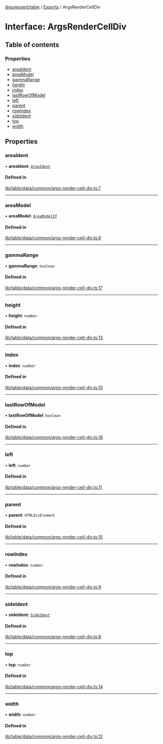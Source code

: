[@guiexpert/table](../README.md) / [Exports](../modules.md) / ArgsRenderCellDiv

# Interface: ArgsRenderCellDiv

## Table of contents

### Properties

- [areaIdent](ArgsRenderCellDiv.md#areaident)
- [areaModel](ArgsRenderCellDiv.md#areamodel)
- [gammaRange](ArgsRenderCellDiv.md#gammarange)
- [height](ArgsRenderCellDiv.md#height)
- [index](ArgsRenderCellDiv.md#index)
- [lastRowOfModel](ArgsRenderCellDiv.md#lastrowofmodel)
- [left](ArgsRenderCellDiv.md#left)
- [parent](ArgsRenderCellDiv.md#parent)
- [rowIndex](ArgsRenderCellDiv.md#rowindex)
- [sideIdent](ArgsRenderCellDiv.md#sideident)
- [top](ArgsRenderCellDiv.md#top)
- [width](ArgsRenderCellDiv.md#width)

## Properties

### areaIdent

• **areaIdent**: [`AreaIdent`](../modules.md#areaident)

#### Defined in

[lib/table/data/common/args-render-cell-div.ts:7](https://github.com/guiexperttable/ge-table/blob/a7cb25d/libs/table/src/lib/table/data/common/args-render-cell-div.ts#L7)

___

### areaModel

• **areaModel**: [`AreaModelIf`](AreaModelIf.md)

#### Defined in

[lib/table/data/common/args-render-cell-div.ts:6](https://github.com/guiexperttable/ge-table/blob/a7cb25d/libs/table/src/lib/table/data/common/args-render-cell-div.ts#L6)

___

### gammaRange

• **gammaRange**: `boolean`

#### Defined in

[lib/table/data/common/args-render-cell-div.ts:17](https://github.com/guiexperttable/ge-table/blob/a7cb25d/libs/table/src/lib/table/data/common/args-render-cell-div.ts#L17)

___

### height

• **height**: `number`

#### Defined in

[lib/table/data/common/args-render-cell-div.ts:13](https://github.com/guiexperttable/ge-table/blob/a7cb25d/libs/table/src/lib/table/data/common/args-render-cell-div.ts#L13)

___

### index

• **index**: `number`

#### Defined in

[lib/table/data/common/args-render-cell-div.ts:10](https://github.com/guiexperttable/ge-table/blob/a7cb25d/libs/table/src/lib/table/data/common/args-render-cell-div.ts#L10)

___

### lastRowOfModel

• **lastRowOfModel**: `boolean`

#### Defined in

[lib/table/data/common/args-render-cell-div.ts:16](https://github.com/guiexperttable/ge-table/blob/a7cb25d/libs/table/src/lib/table/data/common/args-render-cell-div.ts#L16)

___

### left

• **left**: `number`

#### Defined in

[lib/table/data/common/args-render-cell-div.ts:11](https://github.com/guiexperttable/ge-table/blob/a7cb25d/libs/table/src/lib/table/data/common/args-render-cell-div.ts#L11)

___

### parent

• **parent**: `HTMLDivElement`

#### Defined in

[lib/table/data/common/args-render-cell-div.ts:15](https://github.com/guiexperttable/ge-table/blob/a7cb25d/libs/table/src/lib/table/data/common/args-render-cell-div.ts#L15)

___

### rowIndex

• **rowIndex**: `number`

#### Defined in

[lib/table/data/common/args-render-cell-div.ts:9](https://github.com/guiexperttable/ge-table/blob/a7cb25d/libs/table/src/lib/table/data/common/args-render-cell-div.ts#L9)

___

### sideIdent

• **sideIdent**: [`SideIdent`](../modules.md#sideident)

#### Defined in

[lib/table/data/common/args-render-cell-div.ts:8](https://github.com/guiexperttable/ge-table/blob/a7cb25d/libs/table/src/lib/table/data/common/args-render-cell-div.ts#L8)

___

### top

• **top**: `number`

#### Defined in

[lib/table/data/common/args-render-cell-div.ts:14](https://github.com/guiexperttable/ge-table/blob/a7cb25d/libs/table/src/lib/table/data/common/args-render-cell-div.ts#L14)

___

### width

• **width**: `number`

#### Defined in

[lib/table/data/common/args-render-cell-div.ts:12](https://github.com/guiexperttable/ge-table/blob/a7cb25d/libs/table/src/lib/table/data/common/args-render-cell-div.ts#L12)

